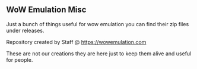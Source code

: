 ## WoW Emulation Misc

Just a bunch of things useful for wow emulation you can find their zip files under releases.

Repository created by Staff @ https://wowemulation.com

These are not our creations they are here just to keep them alive and useful for people. 
